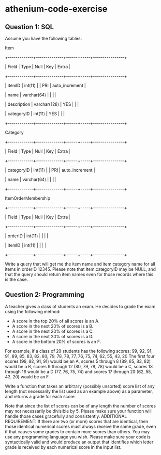 # athenium-code-exercise

Question 1: SQL
----------------
Assume you have the following tables:

Item

+-------------+--------------+------+-----+----------------+

| Field | Type | Null | Key | Extra |

+-------------+--------------+------+-----+----------------+

| itemID | int(11) | | PRI | auto_increment |

| name | varchar(64) | | | |

| description | varchar(128) | YES | | |

| categoryID | int(11) | YES | | |

+-------------+--------------+------+-----+----------------+

Category

+-------------+--------------+------+-----+----------------+

| Field | Type | Null | Key | Extra |

+-------------+--------------+------+-----+----------------+

| categoryID | int(11) | | PRI | auto_increment |

| name | varchar(64) | | | |

+-------------+--------------+------+-----+----------------+

ItemOrderMembership

+-------------+--------------+------+-----+----------------+

| Field | Type | Null | Key | Extra |

+-------------+--------------+------+-----+----------------+

| orderID | int(11) | | | |

| itemID | int(11) | | | |

+-------------+--------------+------+-----+----------------+

Write a query that will get me the item name and item category name for
all items in orderID 12345. Please note that Item.categoryID may be NULL,
and that the query should return item names even for those records where
this is the case.

Question 2: Programming
-----------------------
A teacher gives a class of students an exam. He decides to grade the
exam using the following method:
* A score in the top 20% of all scores is an A.
* A score in the next 20% of scores is a B.
* A score in the next 20% of scores is a C.
* A score in the next 20% of scores is a D.
* A score in the bottom 20% of scores is an F.

For example, if a class of 20 students has the following scores:
99, 92, 91, 91, 89, 85, 83, 82, 80, 79, 78, 78, 77, 76, 75, 74, 62, 55, 43, 20
The first four scores (99, 92, 91, 91) would be an A, scores 5 through 8 (89,
85, 83, 82) would be a B, scores 9 through 12 (80, 79, 78, 78) would be a C,
scores 13 through 16 would be a D (77, 76, 75, 74) and scores 17 through 20
(62, 55, 43, 20) would be an F.

Write a function that takes an arbitrary (possibly unsorted) score list of any
length (not necessarily the list used as an example above) as a parameter, and
returns a grade for each score.

Note that since the list of scores can be of any length the number of scores
may not necessarily be divisible by 5. Please make sure your function will
handle those cases gracefully and consistently.
ADDITIONAL REQUIREMENT: If there are two (or more) scores that are identical,
then those identical numerical scores must always receive the same grade, even
if that causes some grades to contain more scores than others.
You may use any programming language you wish. Please make sure your code is
syntactically valid and would produce an output that identifies which letter
grade is received by each numerical score in the input list.
